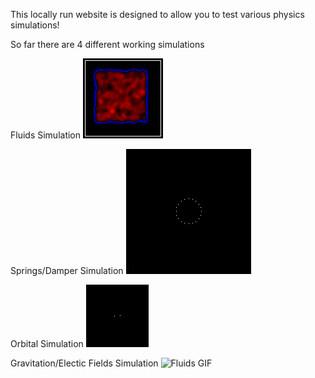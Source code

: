 This locally run website is designed to allow you to test various physics simulations!

So far there are 4 different working simulations

Fluids Simulation
![Fluids GIF](https://github.com/TheWeeWum/PhysicsWebsite/blob/main/WEB/static/Images/fluid.gif)

Springs/Damper Simulation
![Fluids GIF](https://github.com/TheWeeWum/PhysicsWebsite/blob/main/WEB/static/Images/bounce.gif)

Orbital Simulation
![Fluids GIF](https://github.com/TheWeeWum/PhysicsWebsite/blob/main/WEB/static/Images/orbit.gif)

Gravitation/Electic Fields Simulation
![Fluids GIF](https://github.com/TheWeeWum/PhysicsWebsite/blob/main/WEB/static/Images/gravsim.gif)
